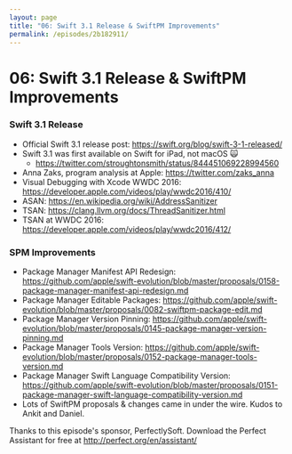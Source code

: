 ```yaml
---
layout: page
title: "06: Swift 3.1 Release & SwiftPM Improvements"
permalink: /episodes/2b182911/
---
```


# 06: Swift 3.1 Release & SwiftPM Improvements

### Swift 3.1 Release

* Official Swift 3.1 release post: https://swift.org/blog/swift-3-1-released/
* Swift 3.1 was first available on Swift for iPad, not macOS 🙀
    * https://twitter.com/stroughtonsmith/status/844451069228994560
* Anna Zaks, program analysis at Apple: https://twitter.com/zaks_anna
* Visual Debugging with Xcode WWDC 2016: https://developer.apple.com/videos/play/wwdc2016/410/
* ASAN: https://en.wikipedia.org/wiki/AddressSanitizer
* TSAN: https://clang.llvm.org/docs/ThreadSanitizer.html
* TSAN at WWDC 2016: https://developer.apple.com/videos/play/wwdc2016/412/

### SPM Improvements

* Package Manager Manifest API Redesign: https://github.com/apple/swift-evolution/blob/master/proposals/0158-package-manager-manifest-api-redesign.md
* Package Manager Editable Packages: https://github.com/apple/swift-evolution/blob/master/proposals/0082-swiftpm-package-edit.md
* Package Manager Version Pinning: https://github.com/apple/swift-evolution/blob/master/proposals/0145-package-manager-version-pinning.md
* Package Manager Tools Version: https://github.com/apple/swift-evolution/blob/master/proposals/0152-package-manager-tools-version.md
* Package Manager Swift Language Compatibility Version: https://github.com/apple/swift-evolution/blob/master/proposals/0151-package-manager-swift-language-compatibility-version.md
* Lots of SwiftPM proposals & changes came in under the wire. Kudos to Ankit and Daniel.

Thanks to this episode's sponsor, PerfectlySoft. Download the Perfect Assistant for free at http://perfect.org/en/assistant/

